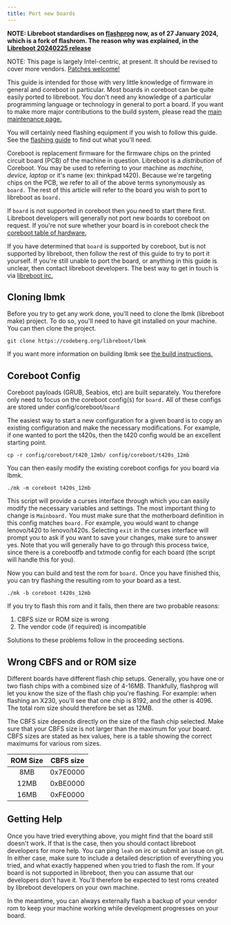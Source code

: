 ```yaml
---
title: Port new boards
---
```


**NOTE: Libreboot standardises on [flashprog](https://flashprog.org/wiki/Flashprog)
now, as of 27 January 2024, which is a fork of flashrom.
The reason why was explained, in
the [Libreboot 20240225 release](../../news/libreboot20240225.md#flashprog-now-used-instead-of-flashrom)**

NOTE: This page is largely Intel-centric, at present. It should be revised to
cover more vendors. [Patches welcome!](../../git)

This guide is intended for those with very little knowledge of firmware
in general and coreboot in particular.
Most boards in coreboot can be quite easily ported to libreboot.
You don't need any knowledge of a particular programming language or
technology in general to port a board.
If you want to make more major contributions to the build system,
please read the [main maintenance page.](/docs/maintain/index.html)

You will certainly need flashing equipment if you wish to follow this guide.
See the [flashing guide](/docs/install/spi.html) to find out what you'll need.

Coreboot is replacement firmware for the firmware chips on the printed
circuit board (PCB) of the machine in question.
Libreboot is a *distribution* of Coreboot.
You may be used to referring to your machine as *machine, device, laptop*
or it's name (ex: thinkpad t420).
Because we're targeting chips on the PCB, we refer to all of the above terms
synonymously as `board.`
The rest of this article will refer to the board you wish to port to
libreboot as `board.`

If `board` is not supported in coreboot then you need to start there first.
Libreboot developers will generally not port new boards to coreboot on request.
If you're not sure whether your board is in coreboot check the [coreboot table of hardware.](https://coreboot.org/status/board-status.html)

If you have determined that `board` is supported by coreboot, but is not
supported by libreboot, then follow the rest of this guide to try to port it yourself.
If you're still unable to port the board, or anything in this guide is
unclear, then contact libreboot developers.
The best way to get in touch is via [libreboot irc.](/contact.html#irc-chatroom)

## Cloning lbmk

Before you try to get any work done, you'll need to clone the lbmk (libreboot make)
project.
To do so, you'll need to have git installed on your machine. You can then clone
the project.

	git clone https://codeberg.org/libreboot/lbmk

If you want more information on building lbmk see [the build instructions.](/docs/build/index.html)

## Coreboot Config

Coreboot payloads (GRUB, Seabios, etc) are built separately.
You therefore only need to focus on the coreboot config(s) for `board.`
All of these configs are stored under config/coreboot/`board`

The easiest way to start a new configuration for a given board is to copy an existing
configuration and make the necessary modifications.
For example, if one wanted to port the t420s, then the t420 config would be an excellent
starting point.

	cp -r config/coreboot/t420_12mb/ config/coreboot/t420s_12mb

You can then easily modify the existing coreboot configs for you board via lbmk.

	./mk -m coreboot t420s_12mb

This script will provide a curses interface through which you can easily modify the
necessary variables and settings.
The most important thing to change is `Mainboard.`
You must make sure that the motherboard definition in this config matches `board.`
For example, you would want to change lenovo/t420 to lenovo/t420s.
Selecting `exit` in the curses interface will prompt you to ask if you want to save your
changes, make sure to answer yes.
Note that you will generally have to go through this process twice, since there is
a corebootfb and txtmode config for each board (the script will handle this for you).

Now you can build and test the rom for `board.`
Once you have finished this, you can try flashing the resulting rom to your board as a test.

	./mk -b coreboot t420s_12mb

If you try to flash this rom and it fails, then there are two probable reasons:

1) CBFS size or ROM size is wrong
2) The vendor code (if required) is incompatible

Solutions to these problems follow in the proceeding sections.

## Wrong CBFS and or ROM size

Different boards have different flash chip setups.
Generally, you have one or two flash chips with a combined size of 4-16MB.
Thankfully, flashprog will let you know the size of the flash chip you're flashing.
For example: when flashing an X230, you'll see that one chip is 8192, and the other is 4096.
The total rom size should therefore be set as 12MB.

The CBFS size depends directly on the size of the flash chip selected.
Make sure that your CBFS size is not larger than the maximum for your board.
CBFS sizes are stated as hex values, here is a table showing the correct maximums
for various rom sizes.

| ROM Size | CBFS size |
|:--------:|:---------:|
| 8MB      | 0x7E0000  |
| 12MB     | 0xBE0000  |
| 16MB     | 0xFE0000  |

## Getting Help

Once you have tried everything above, you might find that the board still doesn't
work.
If that is the case, then you should contact libreboot developers for more help.
You can ping `leah` on irc or submit an issue on git.
In either case, make sure to include a detailed description of everything you
tried, and what exactly happened when you tried to flash the rom.
If your board is not supported in libreboot, then you can assume that our
developers don't have it.
You'll therefore be expected to test roms created by libreboot developers on
your own machine.

In the meantime, you can always externally flash a backup of your vendor rom
to keep your machine working while development progresses on your board.
